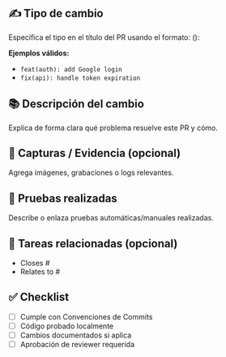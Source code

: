 ## ✍️ Tipo de cambio

Especifica el tipo en el título del PR usando el formato:
<type>(<scope>): <short summary>

**Ejemplos válidos:**

-   `feat(auth): add Google login`
-   `fix(api): handle token expiration`

## 📚 Descripción del cambio

Explica de forma clara qué problema resuelve este PR y cómo.

## 📸 Capturas / Evidencia (opcional)

Agrega imágenes, grabaciones o logs relevantes.

## 🚦 Pruebas realizadas

Describe o enlaza pruebas automáticas/manuales realizadas.

## 🧩 Tareas relacionadas (opcional)

-   Closes #
-   Relates to #

## ✅ Checklist

-   [ ] Cumple con Convenciones de Commits
-   [ ] Código probado localmente
-   [ ] Cambios documentados si aplica
-   [ ] Aprobación de reviewer requerida
